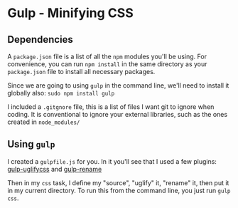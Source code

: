 # Gulp - Minifying CSS

## Dependencies
A `package.json` file is a list of all the `npm` modules you'll be using.
For convenience, you can run `npm install` in the same directory as your
`package.json` file to install all necessary packages.

Since we are going to using `gulp` in the command line, we'll need
to install it globally also: `sudo npm install gulp`

I included a `.gitgnore` file, this is a list of files I want git
to ignore when coding. It is conventional to ignore your external libraries,
such as the ones created in `node_modules/`

## Using `gulp`
I created a `gulpfile.js` for you. In it you'll see that I used a few plugins:
[gulp-uglifycss](https://www.npmjs.com/package/gulp-uglifycss) and
[gulp-rename](https://www.npmjs.com/package/gulp-rename)

Then in my `css` task, I define my "source", "uglify" it, "rename" it, then put it
in my current directory. To run this from the command line, you just run `gulp css`.
